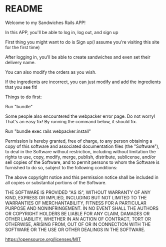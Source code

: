 # README

Welcome to my Sandwiches Rails APP!

In this APP, you'll be able to log in, log out, and sign up

First thing you might want to do is Sign up(I assume you're visiting this site for the first time)

After logging in, you'll be able to create sandwiches and even set their delivery name.

You can also modify the orders as you wish.

If the ingredients are incorrect, you can just modify and add the ingredients that you see fit!

Things to do first:

Run "bundle"

Some people also encountered the webpacker error page. Do not worry! That's an easy fix! By running the command below, it should fix.

Run "bundle exec rails webpacker:install"




Permission is hereby granted, free of charge, to any person obtaining a copy of this software and associated documentation files (the "Software"), to deal in the Software without restriction, including without limitation the rights to use, copy, modify, merge, publish, distribute, sublicense, and/or sell copies of the Software, and to permit persons to whom the Software is furnished to do so, subject to the following conditions:

The above copyright notice and this permission notice shall be included in all copies or substantial portions of the Software.

THE SOFTWARE IS PROVIDED "AS IS", WITHOUT WARRANTY OF ANY KIND, EXPRESS OR IMPLIED, INCLUDING BUT NOT LIMITED TO THE WARRANTIES OF MERCHANTABILITY, FITNESS FOR A PARTICULAR PURPOSE AND NONINFRINGEMENT. IN NO EVENT SHALL THE AUTHORS OR COPYRIGHT HOLDERS BE LIABLE FOR ANY CLAIM, DAMAGES OR OTHER LIABILITY, WHETHER IN AN ACTION OF CONTRACT, TORT OR OTHERWISE, ARISING FROM, OUT OF OR IN CONNECTION WITH THE SOFTWARE OR THE USE OR OTHER DEALINGS IN THE SOFTWARE.

https://opensource.org/licenses/MIT
